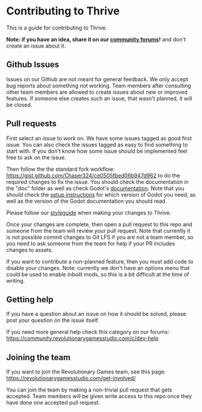 # Contributing to Thrive

This is a guide for contributing to Thrive.

__Note: if you have an idea, share it on our [community
forums](https://community.revolutionarygamesstudio.com/)!__ and don't
create an issue about it.

## Github Issues

Issues on our Github are not meant for general feedback. We only
accept bug reports about something not working. Team members after
consulting other team members are allowed to create issues about new
or improved features. If someone else creates such an issue, that
wasn't planned, it will be closed.

## Pull requests

First select an issue to work on. We have some issues tagged as good
first issue. You can also check the issues tagged as easy to find
something to start with. If you don't know how some issue should be
implemented feel free to ask on the issue.

Then follow the the standard fork workflow:
https://gist.github.com/Chaser324/ce0505fbed06b947d962 to do the
required changes to fix the issue. You should check the documentation
in the "doc" folder as well as check Godot's
[documentation](https://docs.godotengine.org/en/stable/). Note that
you should check the [setup instructions](doc/setup_instructions.md)
for which version of Godot you need, as well as the version of the
Godot documentation you should read.

Please follow our [styleguide](doc/style_guide.md) when making your
changes to Thrive.

Once your changes are complete, then open a pull request to this repo
and someone from the team will review your pull request. Note that
currently it is not possible commit changes to Git LFS if you are not
a team member, so you need to ask someone from the team for help if
your PR includes changes to assets.


If you want to contribute a non-planned feature, then you must add
code to disable your changes. Note: currently we don't have an options
menu that could be used to enable inbuilt mods, so this is a bit
difficult at the time of writing.


## Getting help

If you have a question about an issue on how it should be solved,
please post your question on the issue itself.

If you need more general help check this category on our forums:
https://community.revolutionarygamesstudio.com/c/dev-help

## Joining the team

If you want to join the Revolutionary Games team, see this page:
https://revolutionarygamesstudio.com/get-involved/

You can join the team by making a non-trivial pull request that gets
accepted. Team members will be given write access to this repo once
they have done one accepted pull request.
